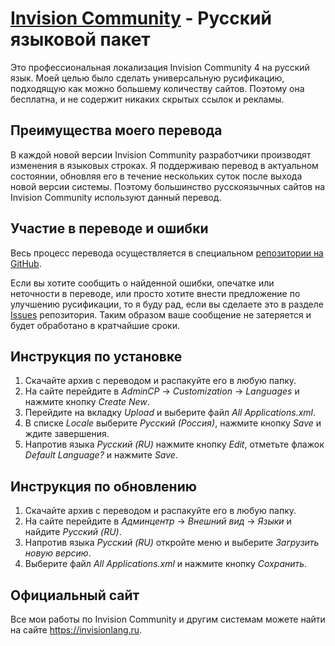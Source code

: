 # [Invision Community](https://invisioncommunity.com) - Русский языковой пакет

Это профессиональная локализация Invision Community 4 на русский язык. Моей целью было сделать универсальную русификацию, подходящую как можно большему количеству сайтов. Поэтому она бесплатна, и не содержит никаких скрытых ссылок и рекламы.

## Преимущества моего перевода

В каждой новой версии Invision Community разработчики производят изменения в языковых строках. Я поддерживаю перевод в актуальном состоянии, обновляя его в течение нескольких суток после выхода новой версии системы. Поэтому большинство русскоязычных сайтов на Invision Community используют данный перевод.

## Участие в переводе и ошибки

Весь процесс перевода осуществляется в специальном [репозитории на GitHub](https://github.com/ilyahoilik/ips.system.ru).

Если вы хотите сообщить о найденной ошибки, опечатке или неточности в переводе, или просто хотите внести предложение по улучшению русификации, то я буду рад, если вы сделаете это в разделе [Issues](https://github.com/ilyahoilik/ips.system.ru/issues) репозитория. Таким образом ваше сообщение не затеряется и будет обработано в кратчайшие сроки.

## Инструкция по установке

1. Скачайте архив с переводом и распакуйте его в любую папку.
2. На сайте перейдите в *AdminCP* → *Customization* → *Languages* и нажмите кнопку *Create New*.
3. Перейдите на вкладку *Upload* и выберите файл *All Applications.xml*.
4. В списке *Locale* выберите *Русский (Россия)*, нажмите кнопку *Save* и ждите завершения.
5. Напротив языка *Русский (RU)* нажмите кнопку *Edit*, отметьте флажок *Default Language?* и нажмите *Save*.

## Инструкция по обновлению

1. Скачайте архив с переводом и распакуйте его в любую папку.
2. На сайте перейдите в *Админцентр* → *Внешний вид* → *Языки* и найдите *Русский (RU)*.
3. Напротив языка *Русский (RU)* откройте меню и выберите *Загрузить новую версию*.
4. Выберите файл *All Applications.xml* и нажмите кнопку *Сохранить*.

## Официальный сайт

Все мои работы по Invision Community и другим системам можете найти на сайте https://invisionlang.ru.
